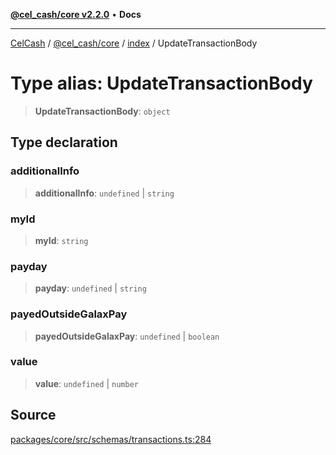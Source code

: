 [**@cel_cash/core v2.2.0**](../../README.md) • **Docs**

***

[CelCash](../../../../packages.md) / [@cel\_cash/core](../../README.md) / [index](../README.md) / UpdateTransactionBody

# Type alias: UpdateTransactionBody

> **UpdateTransactionBody**: `object`

## Type declaration

### additionalInfo

> **additionalInfo**: `undefined` \| `string`

### myId

> **myId**: `string`

### payday

> **payday**: `undefined` \| `string`

### payedOutsideGalaxPay

> **payedOutsideGalaxPay**: `undefined` \| `boolean`

### value

> **value**: `undefined` \| `number`

## Source

[packages/core/src/schemas/transactions.ts:284](https://github.com/Pyxlab/celcash/blob/9e2eeefc75067a4b86d18d5bb144eb4446f097c2/packages/core/src/schemas/transactions.ts#L284)
